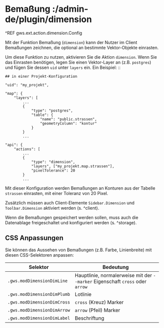 # Bemaßung :/admin-de/plugin/dimension


^REF gws.ext.action.dimension.Config

Mit der Funktion Bemaßung (`dimension`) kann der Nutzer im Client Bemaßungen zeichnen, die optional an bestimmte Vektor-Objekte einrasten.

Um diese Funktion zu nutzen, aktivieren Sie die Aktion `dimension`. Wenn Sie das Einrasten benötigen, legen Sie einen Vektor-Layer an (z.B. `postgres`) und fügen Sie dessen `uid` unter `layers` ein. Ein Beispiel: ::

    ## in einer Projekt-Konfiguration

    "uid": "my_projekt",

    "map": {
        "layers": [
            ...
            {
                "type": "postgres",
                "table": {
                    "name": "public.strassen",
                    "geometryColumn": "kontur"
                }
            }
            ...

    "api": {
        "actions": [
            ...
            {
                "type": "dimension",
                "layers", ["my_projekt.map.strassen"],
                "pixelTolerance": 20
            }
            ...

Mit dieser Konfiguration werden Bemaßungen an Konturen aus der Tabelle `strassen` einrasten, mit einer Toleranz von 20 Pixel.

Zusätzlich müssen auch Client-Elemente `Sidebar.Dimension` und `Toolbar.Dimension` aktiviert werden (s. ^client).

Wenn die Bemaßungen gespeichert werden sollen, muss auch die Datenablage freigeschaltet und konfiguriert werden (s. ^storage).

CSS Anpassungen
---------------

Sie können das Aussehen von Bemaßungen (z.B. Farbe, Linienbreite) mit diesen CSS-Selektoren anpassen:

| Selektor                    | Bedeutung                                                                     |
|-----------------------------|-------------------------------------------------------------------------------|
| `.gws.modDimensionDimLine`  | Hauptlinie, normalerweise mit der `--marker` Eigenschaft `cross` oder `arrow` |
| `.gws.modDimensionDimPlumb` | Lotlinie                                                                      |
| `.gws.modDimensionDimCross` | `cross` (Kreuz) Marker                                                        |
| `.gws.modDimensionDimArrow` | `arrow` (Pfeil) Marker                                                        |
| `.gws.modDimensionDimLabel` | Beschriftung                                                                  |
